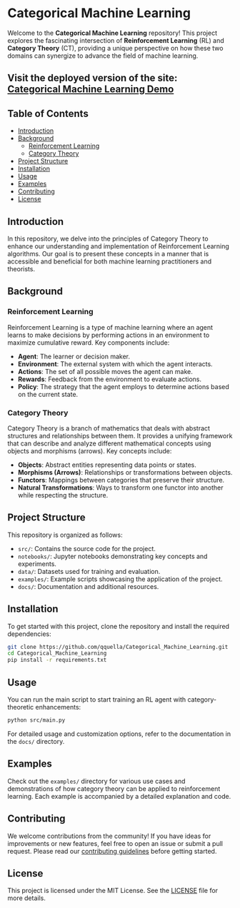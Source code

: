 # Categorical Machine Learning

Welcome to the **Categorical Machine Learning** repository! This project explores the fascinating intersection of **Reinforcement Learning** (RL) and **Category Theory** (CT), providing a unique perspective on how these two domains can synergize to advance the field of machine learning.

## Visit the deployed version of the site: <a href="https://categoricalml.streamlit.app/" target="_blank">Categorical Machine Learning Demo</a>


## Table of Contents

- [Introduction](#introduction)
- [Background](#background)
  - [Reinforcement Learning](#reinforcement-learning)
  - [Category Theory](#category-theory)
- [Project Structure](#project-structure)
- [Installation](#installation)
- [Usage](#usage)
- [Examples](#examples)
- [Contributing](#contributing)
- [License](#license)

## Introduction

In this repository, we delve into the principles of Category Theory to enhance our understanding and implementation of Reinforcement Learning algorithms. Our goal is to present these concepts in a manner that is accessible and beneficial for both machine learning practitioners and theorists.

## Background

### Reinforcement Learning

Reinforcement Learning is a type of machine learning where an agent learns to make decisions by performing actions in an environment to maximize cumulative reward. Key components include:

- **Agent**: The learner or decision maker.
- **Environment**: The external system with which the agent interacts.
- **Actions**: The set of all possible moves the agent can make.
- **Rewards**: Feedback from the environment to evaluate actions.
- **Policy**: The strategy that the agent employs to determine actions based on the current state.

### Category Theory

Category Theory is a branch of mathematics that deals with abstract structures and relationships between them. It provides a unifying framework that can describe and analyze different mathematical concepts using objects and morphisms (arrows). Key concepts include:

- **Objects**: Abstract entities representing data points or states.
- **Morphisms (Arrows)**: Relationships or transformations between objects.
- **Functors**: Mappings between categories that preserve their structure.
- **Natural Transformations**: Ways to transform one functor into another while respecting the structure.

## Project Structure

This repository is organized as follows:

- `src/`: Contains the source code for the project.
- `notebooks/`: Jupyter notebooks demonstrating key concepts and experiments.
- `data/`: Datasets used for training and evaluation.
- `examples/`: Example scripts showcasing the application of the project.
- `docs/`: Documentation and additional resources.

## Installation

To get started with this project, clone the repository and install the required dependencies:

```bash
git clone https://github.com/qquella/Categorical_Machine_Learning.git
cd Categorical_Machine_Learning
pip install -r requirements.txt
```

## Usage

You can run the main script to start training an RL agent with category-theoretic enhancements:

```bash
python src/main.py
```

For detailed usage and customization options, refer to the documentation in the `docs/` directory.

## Examples

Check out the `examples/` directory for various use cases and demonstrations of how category theory can be applied to reinforcement learning. Each example is accompanied by a detailed explanation and code.

## Contributing

We welcome contributions from the community! If you have ideas for improvements or new features, feel free to open an issue or submit a pull request. Please read our [contributing guidelines](CONTRIBUTING.md) before getting started.

## License

This project is licensed under the MIT License. See the [LICENSE](LICENSE) file for more details.
